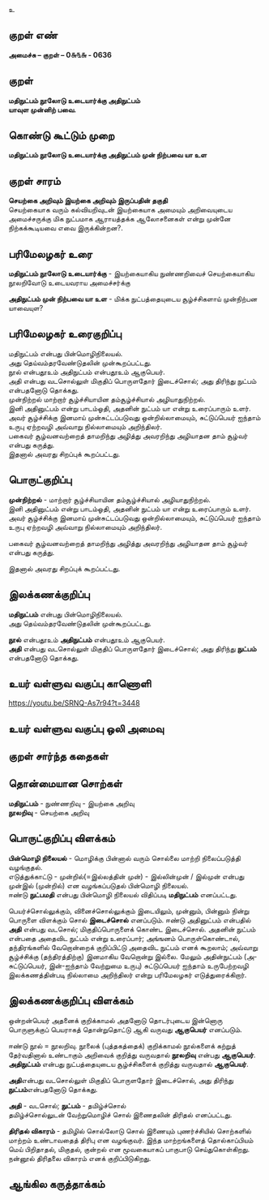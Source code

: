 உ

## குறள் எண் 

**அமைச்சு – குறள் – 0௬௩௬ - 0636**  

## குறள் 

**மதிநுட்பம் நூலோடு உடையார்க்கு அதிநுட்பம்  
யாவுள முன்னிற் பவை.**  

## கொண்டு கூட்டும் முறை

**மதிநுட்பம் நூலோடு உடையார்க்கு அதிநுட்பம் முன் நிற்பவை யா உள**  

## குறள் சாரம் 

**செயற்கை அறிவும் இயற்கை அறிவும் இருப்பதின் தகுதி**  
செயற்கையாக வரும் கல்வியறிவுடன் இயற்கையாக அமையும் அறிவையுடைய அமைச்சருக்கு மிக நுட்பமாக ஆராயத்தக்க ஆலோசனைகள் என்று முன்னே நிற்கக்கூடியவை எவை இருக்கின்றன?.  

## பரிமேலழகர் உரை

**மதிநுட்பம் நூலோடு உடையார்க்கு** - இயற்கையாகிய நுண்ணறிவைச் செயற்கையாகிய நூலறிவோடு உடையவராய அமைச்சர்க்கு  

**அதிநுட்பம் முன் நிற்பவை யா உள** - மிக்க நுட்பத்தையுடைய சூழ்ச்சிகளாய் முன்நிற்பன யாவையுள? 

## பரிமேலழகர் உரைகுறிப்பு   

மதிநுட்பம் என்பது பின்மொழிநிலையல்.  
அது தெய்வம்தரவேண்டுதலின் முன்கூறப்பட்டது.  
நூல் என்பதூஉம் அதிநுட்பம் என்பதூஉம் ஆகுபெயர்.  
அதி என்பது வடசொல்லுள் மிகுதிப் பொருளதோர் இடைச்சொல்; அது திரிந்து நுட்பம் என்பதனோடு தொக்கது.  
முன்நிற்றல் மாற்றார் சூழ்ச்சியாயின தம்சூழ்ச்சியால் அழியாதுநிற்றல்.  
இனி அதினுட்பம் என்று பாடம்ஓதி, அதனின் நுட்பம் யா என்று உரைப்பாரும் உளர்.   
அவர் சூழ்ச்சிக்கு இனமாய் முன்சுட்டப்படுவது ஒன்றில்லாமையும், சுட்டுப்பெயர் ஐந்தாம் உருபு ஏற்றவழி அவ்வாறு நில்லாமையும் அறிந்திலர்.   
பகைவர் சூழ்வனவற்றைத் தாமறிந்து அழித்து அவரறிந்து அழியாதன தாம் சூழ்வர் என்பது கருத்து.  
இதனால் அவரது சிறப்புக் கூறப்பட்டது.     

## பொருட்குறிப்பு 

**முன்நிற்றல்** -  மாற்றார் சூழ்ச்சியாயின தம்சூழ்ச்சியால் அழியாதுநிற்றல்.  
இனி அதினுட்பம் என்று பாடம்ஓதி, அதனின் நுட்பம் யா என்று உரைப்பாரும் உளர்.   
அவர் சூழ்ச்சிக்கு இனமாய் முன்சுட்டப்படுவது ஒன்றில்லாமையும், சுட்டுப்பெயர் ஐந்தாம் உருபு ஏற்றவழி அவ்வாறு நில்லாமையும் அறிந்திலர்.   

பகைவர் சூழ்வனவற்றைத் தாமறிந்து அழித்து அவரறிந்து அழியாதன தாம் சூழ்வர் என்பது கருத்து.  

இதனால் அவரது சிறப்புக் கூறப்பட்டது.  

## இலக்கணக்குறிப்பு  

**மதிநுட்பம்** என்பது பின்மொழிநிலையல்.  
அது தெய்வம்தரவேண்டுதலின் முன்கூறப்பட்டது.  

**நூல்** என்பதூஉம் **அதிநுட்பம்** என்பதூஉம் ஆகுபெயர்.  
**அதி** என்பது வடசொல்லுள் மிகுதிப் பொருளதோர் இடைச்சொல்; அது திரிந்து **நுட்பம்** என்பதனோடு தொக்கது.   

## உயர் வள்ளுவ வகுப்பு காணொளி

https://youtu.be/SRNQ-As7r94?t=3448 

## உயர் வள்ளுவ வகுப்பு ஒலி அமைவு 

 
## குறள் சார்ந்த கதைகள் 


## தொன்மையான சொற்கள்

**மதிநுட்பம்** - நுண்ணறிவு - இயற்கை அறிவு  
**நூலறிவு** - செயற்கை அறிவு  

## பொருட்குறிப்பு விளக்கம்

**பின்மொழி நிலையல்** - மொழிக்கு பின்னால் வரும் சொல்லை மாற்றி நிலைப்படுத்தி வழங்குதல்.  
எடுத்துக்காட்டு - முன்றில்(=இல்லத்தின் முன்) - இல்லின்முன் / இல்முன் என்பது முன்இல் (முன்றில்) என வழங்கப்படுதல் பின்மொழி நிலையல்.  
ஈண்டு **நுட்பமதி** என்பது பின்மொழி நிலையல் விதிப்படி **மதிநுட்பம்** எனப்பட்டது.  

பெயர்ச்சொல்லுக்கும், வினைச்சொல்லுக்கும் இடையிலும், முன்னும், பின்னும் நின்று பொருளை விளக்கும் சொல் **இடைச்சொல்** எனப்படும். ஈண்டு அதினுட்பம் என்பதில் **அதி** என்பது வடசொல்; மிகுதிப்பொருளைக் கொண்ட இடைச்சொல். அதனின் நுட்பம் என்பதை அதைவிட நுட்பம் என்று உரைப்பார்; அங்ஙனம் பொருள்கொண்டால், தந்திரங்களில் வேறொன்றைக் குறிப்பிட்டு அதைவிட நுட்பம் எனக் கூறலாம்; அவ்வாறு சூழ்ச்சிக்கு (தந்திரத்திற்கு) இனமாகிய வேறொன்று இல்லை. மேலும் அதின்நுட்பம் (அ-சுட்டுப்பெயர், இன்-ஐந்தாம் வேற்றுமை உருபு) சுட்டுப்பெயர் ஐந்தாம் உருபேற்றவழி இலக்கணத்தின்படி நில்லாமை அறிந்திலர் என்று பரிமேலழகர் எடுத்துரைக்கிறார்.  

## இலக்கணக்குறிப்பு விளக்கம்

ஒன்றன்பெயர் அதனைக் குறிக்காமல் அதனோடு தொடர்புடைய இன்னொரு பொருளுக்குப் பெயராகத் தொன்றுதொட்டு ஆகி வருவது **ஆகுபெயர்** எனப்படும்.  

ஈண்டு நூல் = நூலறிவு. நூலைக் (புத்தகத்தைக்) குறிக்காமல் நூல்களைக் கற்றுத் தேர்வதினால் உண்டாகும் அறிவைக் குறித்து வருவதால் **நூலறிவு** என்பது **ஆகுபெயர்**. 
**அதிநுட்பம்** என்பது நுட்பத்தையுடைய சூழ்ச்சிகளைக் குறித்து வருவதால் **ஆகுபெயர்**.

**அதி**என்பது வடசொல்லுள் மிகுதிப் பொருளதோர் இடைச்சொல், அது திரிந்து **நுட்பம்**என்பதனோடு தொக்கது.  

**அதி** - வடசொல்; **நுட்பம்** - தமிழ்ச்சொல்  
தமிழ்ச்சொல்லுடன் வேற்றுமொழிச் சொல் இணைதலின் திரிதல் எனப்பட்டது.  

**திரிதல் விகாரம்** -  தமிழில் சொல்லோடு சொல் இணையும் புணர்ச்சியில் சொற்களில் மாற்றம் உண்டாவதைத் திரிபு என வழங்குவர். இந்த மாற்றங்களைத் தொல்காப்பியம் மெய் பிறிதாதல், மிகுதல், குன்றல் என மூவகையாகப் பாகுபாடு செய்துகொள்கிறது. நன்னூல் திரிதலை விகாரம் எனக் குறிப்பிடுகிறது. 

## ஆங்கில கருத்தாக்கம் 


